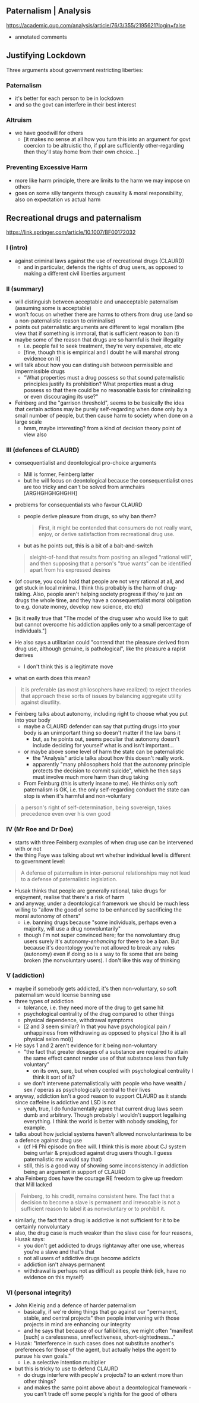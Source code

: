 ## Paternalism | Analysis
https://academic.oup.com/analysis/article/76/3/355/2195621?login=false
- annotated comments
## Justifying Lockdown
Three arguments about government restricting liberties:
### Paternalism
- it's better for each person to be in lockdown
- and so the govt can interfere in their best interest
### Altruism
- we have goodwill for others
	- \[it makes no sense at all how you turn this into an argument for govt coercion to be altruistic tho, if ppl are sufficiently other-regarding then they'll stay home from their own choice...]
### Preventing Excessive Harm
- more like harm principle, there are limits to the harm we may impose on others
- goes on some silly tangents through causality & moral responsibility, also on expectation vs actual harm
## Recreational drugs and paternalism
https://link.springer.com/article/10.1007/BF00172032
### I (intro)
- against criminal laws against the use of recreational drugs (CLAURD)
	- and in particular, defends the rights of drug users, as opposed to making a different civil liberties argument
### II (summary)
- will distinguish between acceptable and unacceptable paternalism (assuming some is acceptable)
- won't focus on whether there are harms to others from drug use (and so a non-paternalistic reason to criminalise)
- points out paternalistic arguments are different to legal moralism (the view that if something is immoral, that is sufficient reason to ban it)
- maybe some of the reason that drugs are so harmful is their illegality
	- i.e. people fail to seek treatment, they're very expensive, etc etc
	- \[fine, though this is empirical and I doubt he will marshal strong evidence on it]
- will talk about how you can distinguish between permissible and impermissible drugs
	- "What properties must a drug possess so that sound paternalistic principles justify its prohibition? What properties must a drug possess so that there could be no reasonable basis for criminalizing or even discouraging its use?"
- Feinberg and the "garrison threshold", seems to be basically the idea that certain actions may be purely self-regarding when done only by a small number of people, but then cause harm to society when done on a large scale
	- hmm, maybe interesting? from a kind of decision theory point of view also
### III (defences of CLAURD)
- consequentialist and deontological pro-choice arguments
	- Mill is former, Feinberg latter
	- but he will focus on deontological because the consequentialist ones are too tricky and can't be solved from armchairs \[ARGHGHGHGHGHH]
- problems for consequentialists who favour CLAURD
	- people derive pleasure from drugs, so why ban them?
		> First, it might be contended that consumers do not really want, enjoy, or derive satisfaction from recreational drug use.
	
	- but as he points out, this is a bit of a bait-and-switch
	> sleight-of-hand that results from positing an alleged "rational will", and then supposing that a person's "true wants" can be identified apart from his expressed desires

- (of course, you could hold that people are not very rational at all, and get stuck in local minima. I think this probably is the harm of drug-taking. Also, people aren't helping society progress if they're just on drugs the whole time, and they have a consequentialist moral obligation to e.g. donate money, develop new science, etc etc)
- \[is it really true that "The model of the drug user who would like to quit but cannot overcome his addiction applies only to a small percentage of individuals."]
- He also says a utilitarian could "contend that the pleasure derived from drug use, although genuine, is pathological", like the pleasure a rapist derives
	- I don't think this is a legitimate move
- what on earth does this mean? 
> it is preferable (as most philosophers have realized) to reject theories that approach these sorts of issues by balancing aggregate utility against disutlity.

- Feinberg talks about autonomy, including right to choose what you put into your body
	- maybe a CLAURD defender can say that putting drugs into your body is an unimportant thing so doesn't matter if the law bans it
		- but, as he points out, seems peculiar that autonomy doesn't include deciding for yourself what is and isn't important...
	- or maybe above some level of harm the state can be paternalistic
		- the "Analysis" article talks about how this doesn't really work. 
		- apparently "many philosophers hold that the autonomy principle protects the decision to commit suicide", which he then says must involve much more harm than drug taking
	- From Feinburg (this is utterly insane to me). He thinks only soft paternalism is OK, i.e. the only self-regarding conduct the state can stop is when it's harmful and non-voluntary
> a person's right of self-determination, being sovereign, takes precedence even over his own good
### IV (Mr Roe and Dr Doe)
- starts with three Feinberg examples of when drug use can be intervened with or not
- the thing Faye was talking about wrt whether individual level is different to government level:
> A defense of paternalism in inter-personal relationships may not lead to a defense of paternalistic legislation.
- Husak thinks that people are generally rational, take drugs for enjoyment, realise that there's a risk of harm
- and anyway, under a deontological framework we should be much less willing to "allow the good of some to be enhanced by sacrificing the moral autonomy of others"
	- i.e. banning drugs because "some individuals, perhaps even a majority, will use a drug nonvoluntarily"
	- though I'm not super convinced here; for the nonvoluntary drug users surely it's autonomy-*enhancing* for there to be a ban. But because it's deontology you're not allowed to break any rules (autonomy) even if doing so is a way to fix some that are being broken (the nonvoluntary users). I don't like this way of thinking
### V (addiction)
- maybe if somebody gets addicted, it's then non-voluntary, so soft paternalism would license banning use
- three types of addiction
	- tolerance, i.e. they need more of the drug to get same hit
	- psychological centrality of the drug compared to other things
	- physical dependence, withdrawal symptoms
	- \[2 and 3 seem similar? In that you have psychological pain / unhappiness from withdrawing as opposed to physical (tho it is all physical selon moi)]
- He says 1 and 2 aren't evidence for it being non-voluntary
	- "the fact that greater dosages of a substance are required to attain the same effect cannot render use of that substance less than fully voluntary"
		- on its own, sure, but when coupled with psychological centrality I think it sort of is?
	- we don't intervene paternalistically with people who have wealth / sex / operas as psychologically central to their lives
- anyway, addiction isn't a good reason to support CLAURD as it stands since caffeine is addictive and LSD is not
	-  yeah, true, I do fundamentally agree that current drug laws seem dumb and arbitrary. Though probably I wouldn't support legalising everything. I think the world is better with nobody smoking, for example.
- talks about how judicial systems haven't allowed nonvoluntariness to be a defence against drug use
	- (cf Hi Phi episode on free will. I think this is more about CJ system being unfair & prejudiced against drug users though. I guess paternalistic me would say that)
	- still, this is a good way of showing some inconsistency in addiction being an argument in support of CLAURD
- aha Feinberg does have the courage RE freedom to give up freedom that Mill lacked
> Feinberg, to his credit, remains consistent here. The fact that a decision to become a slave is permanent and irrevocable is not a sufficient reason to label it as nonvoluntary or to prohibit it.
- similarly, the fact that a drug is addictive is not sufficient for it to be certainly nonvoluntary
- also, the drug case is much weaker than the slave case for four reasons, Husak says:
	- you don't get addicted to drugs rightaway after one use, whereas you're a slave and that's that
	- not all users of addictive drugs become addicts
	- addiction isn't always permanent
	- withdrawal is perhaps not as difficult as people think (idk, have no evidence on this myself)
### VI (personal integrity)
- John Kleinig and a defence of harder paternalism
	- basically, if we're doing things that go against our "permanent, stable, and central projects" then people intervening with those projects in mind are enhancing our integrity
	- and he says that because of our fallibilities, we might often "manifest \[such] a carelessness, unreflectiveness, short-sightedness..."
- Husak: "Interference in such cases does not substitute another's preferences for those of the agent, but actually helps the agent to pursue his own goals."
	- i.e. a selective intention multiplier
- but this is tricky to use to defend CLAURD
	- do drugs interfere with people's projects? to an extent more than other things?
	- and makes the same point above about a deontological framework - you can't trade off some people's rights for the good of others